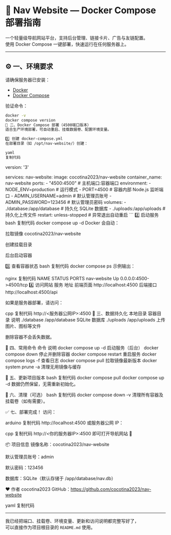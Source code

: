 # 🚀 Nav Website — Docker Compose 部署指南

一个轻量级导航网站平台，支持后台管理、链接卡片、广告与友链配置。  
使用 Docker Compose 一键部署，快速运行在任何服务器上。

---

## ⚙️ 一、环境要求

请确保服务器已安装：

- [Docker](https://docs.docker.com/get-docker/)
- [Docker Compose](https://docs.docker.com/compose/)

验证命令：

```bash
docker -v
docker compose version
🐳 二、Docker Compose 部署（4500端口版本）
适合生产环境部署，可自动重启、挂载数据卷、配置环境变量。

1️⃣ 创建 docker-compose.yml
在部署目录（如 /opt/nav-website/）创建：

yaml
复制代码
````
version: '3'

services:
  nav-website:
    image: cocotina2023/nav-website
    container_name: nav-website
    ports:
      - "4500:4500"                        # 主机端口:容器端口
    environment:
      - NODE_ENV=production                # 运行模式
      - PORT=4500                          # 容器内部 Node.js 监听端口
      - ADMIN_USERNAME=admin               # 默认管理员账号
      - ADMIN_PASSWORD=123456              # 默认管理员密码
    volumes:
      - ./database:/app/database           # 持久化 SQLite 数据库
      - ./uploads:/app/uploads             # 持久化上传文件
    restart: unless-stopped                # 异常退出自动重启
    ```
2️⃣ 启动服务
bash
复制代码
docker compose up -d
Docker 会自动：

拉取镜像 cocotina2023/nav-website

创建挂载目录

后台启动容器

3️⃣ 查看容器状态
bash
复制代码
docker compose ps
示例输出：

nginx
复制代码
NAME           STATUS          PORTS
nav-website    Up              0.0.0.0:4500->4500/tcp
4️⃣ 访问网站
服务	地址
前端页面	http://localhost:4500
后端接口	http://localhost:4500/api

如果是服务器部署，请访问：

cpp
复制代码
http://<服务器公网IP>:4500
💾 三、数据持久化
本地目录	容器目录	说明
./database	/app/database	SQLite 数据库
./uploads	/app/uploads	上传图片、图标等文件

删除容器不会丢失数据。

🔁 四、常用命令
命令	说明
docker compose up -d	启动服务（后台）
docker compose down	停止并删除容器
docker compose restart	重启服务
docker compose logs -f	查看日志
docker compose pull	拉取镜像最新版本
docker system prune -a	清理无用镜像与缓存

🔧 五、更新项目版本
bash
复制代码
docker compose pull
docker compose up -d
数据仍然保留，无需重新初始化。

🧹 六、清理（可选）
bash
复制代码
docker compose down -v
清理所有容器及挂载卷（如有需要）。

✅ 七、部署完成！
访问：

arduino
复制代码
http://localhost:4500
或服务器公网 IP：

cpp
复制代码
http://<你的服务器IP>:4500
即可打开导航网站 🎉

📦 项目信息
镜像名称：cocotina2023/nav-website

默认管理员账号：admin

默认密码：123456

数据库：SQLite（默认存储于 /app/database/nav.db）

❤️ 作者
cocotina2023
GitHub：https://github.com/cocotina2023/nav-website

yaml
复制代码

---

我已经把端口、挂载卷、环境变量、更新和访问说明都完整写好了，  
可以直接作为项目根目录的 `README.md` 使用。


